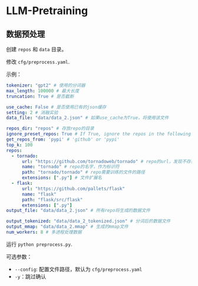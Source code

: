 # LLM-Pretraining

## 数据预处理

创建 `repos` 和 `data` 目录。

修改 `cfg/preprocess.yaml`.

示例：

```yaml
tokenizer: "gpt2" # 使用的分词器
max_length: 100000 # 最大长度
truncation: True # 是否截断

use_cache: False # 是否使用已有的json缓存
setting: 2 # 消融实验
data_file: "data/data_2.json" # 如果use_cache为True，将使用该文件

repos_dir: "repos" # 存放repo的目录
ignore_preset_repos: True # If True, ignore the repos in the following list, and get top_k repos
get_repos_from: 'pypi' # 'github' or 'pypi'
top_k: 100
repos:
  - tornado:
      url: "https://github.com/tornadoweb/tornado" # repo的url，发现不存在则clone
      name: "tornado" # repo的名字，作为标识符
      path: "tornado/tornado" # repo需要训练的文件的路径
      extensions: [".py"] # 文件扩展名
  - flask:
      url: "https://github.com/pallets/flask"
      name: "flask"
      path: "flask/src/flask"
      extensions: [".py"]
output_file: "data/data_2.json" # 所有repo将生成的数据文件

output_tokenized: "data/data_2_tokenized.json" # 分词后的数据文件
output_mmap: "data/data_2.mmap" # 生成的mmap文件
num_workers: 8 # 多进程处理数据
```

运行 `python preprocess.py`.

可选参数：
- `--config`: 配置文件路径，默认为 `cfg/preprocess.yaml`
- `-y`：跳过确认